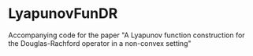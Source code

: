 # LyapunovFunDR
Accompanying code for the paper "A Lyapunov function construction for the Douglas-Rachford operator in a non-convex setting"
